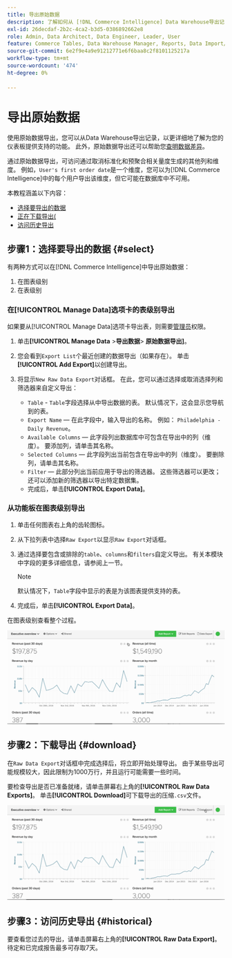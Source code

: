 ```yaml
---
title: 导出原始数据
description: 了解如何从 [!DNL Commerce Intelligence] Data Warehouse导出记录，以更详细地了解为您的仪表板提供支持的内容。
exl-id: 26decdaf-2b2c-4ca2-b3d5-0386892662e8
role: Admin, Data Architect, Data Engineer, Leader, User
feature: Commerce Tables, Data Warehouse Manager, Reports, Data Import/Export
source-git-commit: 6e2f9e4a9e91212771e6f6baa8c2f8101125217a
workflow-type: tm+mt
source-wordcount: '474'
ht-degree: 0%

---
```


# 导出原始数据

使用原始数据导出，您可以从Data Warehouse导出记录，以更详细地了解为您的仪表板提供支持的功能。 此外，原始数据导出还可以帮助您[查明数据差异](https://experienceleague.adobe.com/docs/commerce-knowledge-base/kb/troubleshooting/miscellaneous/using-data-exports-to-pinpoint-discrepancies.html?lang=zh-Hans)。

通过原始数据导出，可访问通过取消标准化和预聚合相关量度生成的其他列和维度。 例如，`User's first order date`是一个维度，您可以为[!DNL Commerce Intelligence]中的每个用户导出该维度，但它可能在数据库中不可用。

本教程涵盖以下内容：

* [选择要导出的数据](#select)
* [正在下载导出(](#download)
* [访问历史导出](#historical)

## 步骤1：选择要导出的数据 {#select}

有两种方式可以在[!DNL Commerce Intelligence]中导出原始数据：

1. 在图表级别
1. 在表级别

### 在[!UICONTROL Manage Data]选项卡的表级别导出

如果要从[!UICONTROL Manage Data]选项卡导出表，则需要[管理员](../administrator/user-management/user-management.md)权限。

1. 单击&#x200B;**[!UICONTROL Manage Data** > **&#x200B;导出数据&#x200B;**> **原始数据导出]**。
1. 您会看到`Export List`个最近创建的数据导出（如果存在）。 单击&#x200B;**[!UICONTROL Add Export]**&#x200B;以创建导出。
1. 将显示`New Raw Data Export`对话框。 在此，您可以通过选择或取消选择列和筛选器来自定义导出：

   * `Table` - `Table`字段选择从中导出数据的表。 默认情况下，这会显示您导航到的表。
   * `Export Name` — 在此字段中，输入导出的名称。 例如： `Philadelphia - Daily Revenue`。
   * `Available Columns` — 此字段列出数据库中可包含在导出中的列（维度）。 要添加列，请单击其名称。
   * `Selected Columns` — 此字段列出当前包含在导出中的列（维度）。 要删除列，请单击其名称。
   * `Filter` — 此部分列出当前应用于导出的筛选器。 这些筛选器可以更改；还可以添加新的筛选器以导出特定数据集。
   * 完成后，单击&#x200B;**[!UICONTROL Export Data]**。

### 从功能板在图表级别导出

1. 单击任何图表右上角的齿轮图标。

1. 从下拉列表中选择`Raw Export`以显示`Raw Export`对话框。

1. 通过选择要包含或排除的`table`、`columns`和`filters`自定义导出。 有关本模块中字段的更多详细信息，请参阅上一节。

   >[!NOTE]
   >
   >默认情况下，`Table`字段中显示的表是为该图表提供支持的表。

1. 完成后，单击&#x200B;**[!UICONTROL Export Data]**。

在图表级别查看整个过程。

![](../assets/Chart-level_export.gif)

## 步骤2：下载导出 {#download}

在`Raw Data Export`对话框中完成选择后，将立即开始处理导出。 由于某些导出可能规模较大，因此限制为1000万行，并且运行可能需要一些时间。

要检查导出是否已准备就绪，请单击屏幕右上角的&#x200B;**[!UICONTROL Raw Data Exports]**。 单击&#x200B;**[!UICONTROL Download]**&#x200B;可下载导出的压缩`.csv`文件。

![](../assets/Downloading_export.gif)

## 步骤3：访问历史导出 {#historical}

要查看您过去的导出，请单击屏幕右上角的&#x200B;**[!UICONTROL Raw Data Export]**。 待定和已完成报告最多可存取7天。
